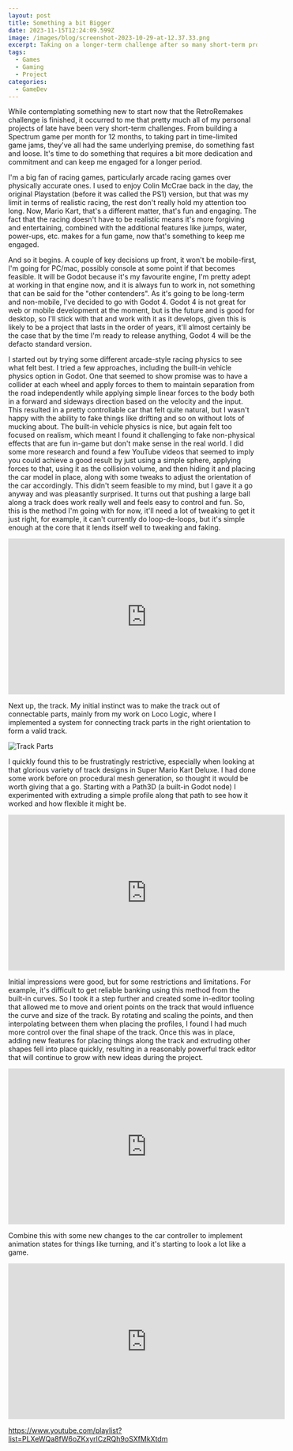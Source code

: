 ```yaml
---
layout: post
title: Something a bit Bigger
date: 2023-11-15T12:24:09.599Z
image: /images/blog/screenshot-2023-10-29-at-12.37.33.png
excerpt: Taking on a longer-term challenge after so many short-term projects.
tags:
  - Games
  - Gaming
  - Project
categories:
  - GameDev
---
```

While contemplating something new to start now that the RetroRemakes challenge is finished, it occurred to me that pretty much all of my personal projects of late have been very short-term challenges. From building a Spectrum game per month for 12 months, to taking part in time-limited game jams, they've all had the same underlying premise, do something fast and loose. It's time to do something that requires a bit more dedication and commitment and can keep me engaged for a longer period.

I'm a big fan of racing games, particularly arcade racing games over physically accurate ones. I used to enjoy Colin McCrae back in the day, the original Playstation (before it was called the PS1) version, but that was my limit in terms of realistic racing, the rest don't really hold my attention too long. Now, Mario Kart, that's a different matter, that's fun and engaging. The fact that the racing doesn't have to be realistic means it's more forgiving and entertaining, combined with the additional features like jumps, water, power-ups, etc. makes for a fun game, now that's something to keep me engaged.

And so it begins. A couple of key decisions up front, it won't be mobile-first, I'm going for PC/mac, possibly console at some point if that becomes feasible. It will be Godot because it's my favourite engine, I'm pretty adept at working in that engine now, and it is always fun to work in, not something that can be said for the "other contenders". As it's going to be long-term and non-mobile, I've decided to go with Godot 4. Godot 4 is not great for web or mobile development at the moment, but is the future and is good for desktop, so I'll stick with that and work with it as it develops, given this is likely to be a project that lasts in the order of years, it'll almost certainly be the case that by the time I'm ready to release anything, Godot 4 will be the defacto standard version.

I started out by trying some different arcade-style racing physics to see what felt best. I tried a few approaches, including the built-in vehicle physics option in Godot. One that seemed to show promise was to have a collider at each wheel and apply forces to them to maintain separation from the road independently while applying simple linear forces to the body both in a forward and sideways direction based on the velocity and the input. This resulted in a pretty controllable car that felt quite natural, but I wasn't happy with the ability to fake things like drifting and so on without lots of mucking about. The built-in vehicle physics is nice, but again felt too focused on realism, which meant I found it challenging to fake non-physical effects that are fun in-game but don't make sense in the real world. I did some more research and found a few YouTube videos that seemed to imply you could achieve a good result by just using a simple sphere, applying forces to that, using it as the collision volume, and then hiding it and placing the car model in place, along with some tweaks to adjust the orientation of the car accordingly. This didn't seem feasible to my mind, but I gave it a go anyway and was pleasantly surprised. It turns out that pushing a large ball along a track does work really well and feels easy to control and fun. So, this is the method I'm going with for now, it'll need a lot of tweaking to get it just right, for example, it can't currently do loop-de-loops, but it's simple enough at the core that it lends itself well to tweaking and faking.

<iframe width="560" height="315" src="https://www.youtube.com/embed/KO8mlMcO9YM?si=VO0ww9UP0oW-L_Vt" title="YouTube video player" frameborder="0" allow="accelerometer; autoplay; clipboard-write; encrypted-media; gyroscope; picture-in-picture; web-share" allowfullscreen></iframe>

Next up, the track. My initial instinct was to make the track out of connectable parts, mainly from my work on Loco Logic, where I implemented a system for connecting track parts in the right orientation to form a valid track. 

![Track Parts](/images/blog/screenshot-2023-10-17-at-13.31.04.png "Track Parts in Blender")

I quickly found this to be frustratingly restrictive, especially when looking at that glorious variety of track designs in Super Mario Kart Deluxe. I had done some work before on procedural mesh generation, so thought it would be worth giving that a go. Starting with a Path3D (a built-in Godot node) I experimented with extruding a simple profile along that path to see how it worked and how flexible it might be. 

<iframe width="560" height="315" src="https://www.youtube.com/embed/KLc8OCyO9c4?si=-A2jpNBXpAJwZpYi" title="YouTube video player" frameborder="0" allow="accelerometer; autoplay; clipboard-write; encrypted-media; gyroscope; picture-in-picture; web-share" allowfullscreen></iframe>

Initial impressions were good, but for some restrictions and limitations. For example, it's difficult to get reliable banking using this method from the built-in curves. So I took it a step further and created some in-editor tooling that allowed me to move and orient points on the track that would influence the curve and size of the track. By rotating and scaling the points, and then interpolating between them when placing the profiles, I found I had much more control over the final shape of the track. Once this was in place, adding new features for placing things along the track and extruding other shapes fell into place quickly, resulting in a reasonably powerful track editor that will continue to grow with new ideas during the project.

<iframe width="560" height="315" src="https://www.youtube.com/embed/nEtcNFMClgQ?si=NSExvx77m87320cK" title="YouTube video player" frameborder="0" allow="accelerometer; autoplay; clipboard-write; encrypted-media; gyroscope; picture-in-picture; web-share" allowfullscreen></iframe>

Combine this with some new changes to the car controller to implement animation states for things like turning, and it's starting to look a lot like a game.

<iframe width="560" height="315" src="https://www.youtube.com/embed/d_1kUN3prMk?si=cYKJ4TMd6pOPhQHm" title="YouTube video player" frameborder="0" allow="accelerometer; autoplay; clipboard-write; encrypted-media; gyroscope; picture-in-picture; web-share" allowfullscreen></iframe>

https://www.youtube.com/playlist?list=PLXeWQa8fW6oZKxyrlCzRQh9oSXfMkXtdm